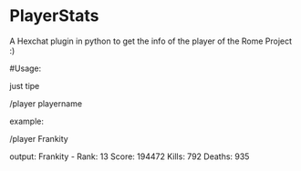PlayerStats
===========

A Hexchat plugin in python to get the info of the player of the Rome Project :)

#Usage:

just tipe 

/player playername

example:

/player Frankity

output:  Frankity - Rank: 13 Score: 194472 Kills: 792 Deaths: 935
